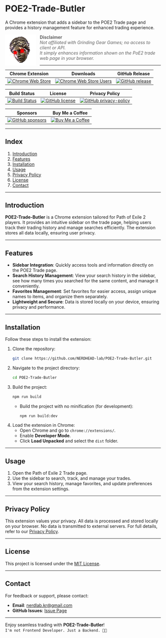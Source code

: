 # POE2-Trade-Butler

A Chrome extension that adds a sidebar to the POE2 Trade page and provides a history management feature for enhanced
trading experience.

<img src="src/assets/icon.png" alt="icon" align="left" style="margin-right: 12px;"/>

> **Disclaimer**  
> _Not affiliated with Grinding Gear Games; no access to client or API.  
> It simply enhances information shown on the PoE2 trade web page in your browser._

---

<!-- prettier-ignore-start -->

| Chrome Extension                                                       | Downloads                                                                        | GitHub Release                                                 |
|------------------------------------------------------------------------|----------------------------------------------------------------------------------|----------------------------------------------------------------|
| [![Chrome Web Store][chrome-web-store-version]][chrome-web-store-link] | [![Chrome Web Store Users][chrome-web-store-users-badge]][chrome-web-store-link] | [![GitHub release][github-release-badge]][github-release-link] |

| Build Status                                             | License                                                        | Privacy Policy                                                        |
|----------------------------------------------------------|----------------------------------------------------------------|-----------------------------------------------------------------------|
| [![Build Status][build-status-badge]][build-status-link] | [![GitHub license][github-license-badge]][github-license-link] | [![GitHub privacy-policy][privacy-policy-badge]][privacy-policy-link] |

| Sponsors                                                          | Buy Me a Coffee                                                   |
|-------------------------------------------------------------------|-------------------------------------------------------------------|
| [![GitHub sponsors][github-sponsors-badge]][github-sponsors-link] | [![Buy Me a Coffee][buy-me-a-coffee-badge]][buy-me-a-coffee-link] |

<!-- prettier-ignore-end -->

<!-- Badges -->

[chrome-web-store-users-badge]: https://img.shields.io/chrome-web-store/users/ipnemofnhodcgcplnnfekbfpmngeeocm
[github-release-badge]: https://img.shields.io/github/v/release/NERDHEAD-lab/POE2-Trade-Butler
[build-status-badge]: https://github.com/NERDHEAD-lab/POE2-Trade-Butler/actions/workflows/release-please.yml/badge.svg
[github-license-badge]: https://img.shields.io/github/license/NERDHEAD-lab/POE2-Trade-Butler
[privacy-policy-badge]: https://img.shields.io/badge/Privacy%20Policy-Read%20Here-blue
[github-sponsors-badge]: https://img.shields.io/github/sponsors/NERDHEAD-lab?logo=github&logoColor=white
[buy-me-a-coffee-badge]: https://img.shields.io/badge/Buy%20Me%20a%20Coffee-yellow?logo=buymeacoffee&logoColor=white

<!-- Links -->

[chrome-web-store-version]: https://img.shields.io/chrome-web-store/v/ipnemofnhodcgcplnnfekbfpmngeeocm?label=Chrome%20Web%20Store
[chrome-web-store-link]: https://chrome.google.com/webstore/detail/poe2-trade-butler/ipnemofnhodcgcplnnfekbfpmngeeocm
[github-release-link]: https://github.com/NERDHEAD-lab/POE2-Trade-Butler/releases
[build-status-link]: https://github.com/NERDHEAD-lab/POE2-Trade-Butler/actions
[github-license-link]: https://github.com/NERDHEAD-lab/POE2-Trade-Butler/blob/master/LICENSE
[privacy-policy-link]: https://github.com/NERDHEAD-lab/POE2-Trade-Butler/blob/master/privacy-policy.md
[github-sponsors-link]: https://github.com/sponsors/NERDHEAD-lab
[buy-me-a-coffee-link]: https://coff.ee/nerdhead_lab

---

## Index

1. [Introduction](#introduction)
2. [Features](#features)
3. [Installation](#installation)
4. [Usage](#usage)
5. [Privacy Policy](#privacy-policy)
6. [License](#license)
7. [Contact](#contact)

---

## Introduction

**POE2-Trade-Butler** is a Chrome extension tailored for Path of Exile 2 players. It provides an intuitive sidebar on
the trade page, helping users track their trading history and manage searches efficiently. The extension stores all data
locally, ensuring user privacy.

---

## Features

- **Sidebar Integration**: Quickly access tools and information directly on the POE2 Trade page.
- **Search History Management**: View your search history in the sidebar, see how many times you searched for the same
  content, and manage it conveniently.
- **Favorites Management**: Set favorites for easier access, assign unique names to items, and organize them separately.
- **Lightweight and Secure**: Data is stored locally on your device, ensuring privacy and performance.

---

## Installation

Follow these steps to install the extension:

1. Clone the repository:
   ```bash
   git clone https://github.com/NERDHEAD-lab/POE2-Trade-Butler.git
   ```
2. Navigate to the project directory:
   ```bash
   cd POE2-Trade-Butler
   ```
3. Build the project:
   ```bash
   npm run build
   ```
   - Build the project with no minification (for development):
     ```bash
     npm run build:dev
     ```
4. Load the extension in Chrome:
   - Open Chrome and go to `chrome://extensions/`.
   - Enable **Developer Mode**.
   - Click **Load Unpacked** and select the `dist` folder.

---

## Usage

1. Open the Path of Exile 2 Trade page.
2. Use the sidebar to search, track, and manage your trades.
3. View your search history, manage favorites, and update preferences from the extension settings.

---

## Privacy Policy

This extension values your privacy. All data is processed and stored locally on your browser. No data is transmitted to
external servers. For full details, refer to our [Privacy Policy][privacy-policy].

[privacy-policy]: ./privacy-policy.md

---

## License

This project is licensed under the [MIT License][MIT License].

[MIT License]: ./LICENSE

---

## Contact

For feedback or support, please contact:

- **Email**: nerdlab.kr@gmail.com
- **GitHub Issues**: [Issue Page][github-issues-link]

[github-issues-link]: https://github.com/NERDHEAD-lab/POE2-Trade-Butler/issues

---

Enjoy seamless trading with **POE2-Trade-Butler**!<br>
`I'm not Frontend Developer. Just a Backend. 🥕🥕`
